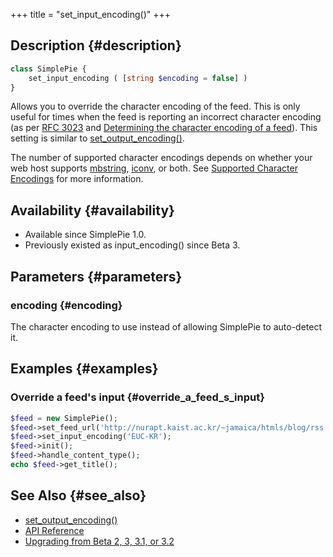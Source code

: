 +++
title = "set_input_encoding()"
+++

## Description {#description}

```php
class SimplePie {
    set_input_encoding ( [string $encoding = false] )
}
```

Allows you to override the character encoding of the feed. This is only useful for times when the feed is reporting an incorrect character encoding (as per [RFC 3023](http://www.faqs.org/rfcs/rfc3023.html) and [Determining the character encoding of a feed](http://diveintomark.org/archives/2004/02/13/xml-media-types)). This setting is similar to [set_output_encoding()](@/wiki/reference/simplepie/set_output_encoding.md).

The number of supported character encodings depends on whether your web host supports [mbstring](http://php.net/mbstring), [iconv](http://php.net/iconv), or both. See [Supported Character Encodings](@/wiki/faq/supported_character_encodings.md) for more information.

## Availability {#availability}

- Available since SimplePie 1.0.
- Previously existed as input_encoding() since Beta 3.

## Parameters {#parameters}

### encoding {#encoding}

The character encoding to use instead of allowing SimplePie to auto-detect it.

## Examples {#examples}

### Override a feed's input {#override_a_feed_s_input}

```php
$feed = new SimplePie();
$feed->set_feed_url('http://nurapt.kaist.ac.kr/~jamaica/htmls/blog/rss.php');
$feed->set_input_encoding('EUC-KR');
$feed->init();
$feed->handle_content_type();
echo $feed->get_title();
```

## See Also {#see_also}

<div id="plugin__backlinks">

- [set_output_encoding()](@/wiki/reference/simplepie/set_output_encoding.md)
- [API Reference](@/wiki/reference/_index.md)
- [Upgrading from Beta 2, 3, 3.1, or 3.2](@/wiki/setup/upgrade.md)

</div>
